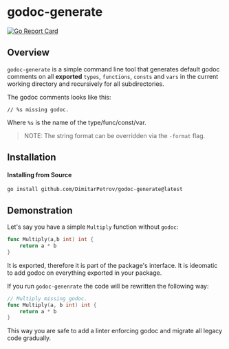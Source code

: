 # godoc-generate

[![Go Report Card](https://goreportcard.com/badge/github.com/DimitarPetrov/godoc-generate)](https://goreportcard.com/report/github.com/DimitarPetrov/godoc-generate)

## Overview

`godoc-generate` is a simple command line tool that generates default godoc comments on all **exported** `types`, `functions`, `consts` and `vars` in the current working directory and recursively for all subdirectories.

The godoc comments looks like this:

```
// %s missing godoc.
```

Where `%s` is the name of the type/func/const/var.

> NOTE: The string format can be overridden via the `-format` flag.

## Installation

#### Installing from Source
```
go install github.com/DimitarPetrov/godoc-generate@latest
```

## Demonstration

Let's say you have a simple `Multiply` function without `godoc`:

```go
func Multiply(a,b int) int {
	return a * b
}
```

It is exported, therefore it is part of the package's interface. It is ideomatic to add godoc on everything exported in your package.

If you run `godoc-genenrate` the code will be rewritten the following way:

```go
// Multiply missing godoc.
func Multiply(a, b int) int {
	return a * b
}
```

This way you are safe to add a linter enforcing godoc and migrate all legacy code gradually.
